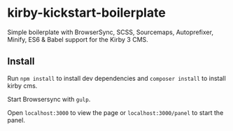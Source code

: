# kirby-kickstart-boilerplate

Simple boilerplate with BrowserSync, SCSS, Sourcemaps, Autoprefixer, Minify, ES6 &amp; Babel support for the Kirby 3 CMS.

## Install

Run `npm install` to install dev dependencies and `composer install` to install kirby cms.

Start Browsersync with `gulp`.

Open `localhost:3000` to view the page or `localhost:3000/panel` to start the panel.
